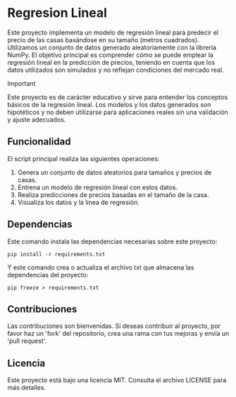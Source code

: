 # Regresion Lineal
Este proyecto implementa un modelo de regresión lineal para predecir el precio de las casas basándose en su tamaño (metros cuadrados). Utilizamos un conjunto de datos generado aleatoriamente con la librería NumPy. El objetivo principal es comprender cómo se puede emplear la regresión lineal en la predicción de precios, teniendo en cuenta que los datos utilizados son simulados y no reflejan condiciones del mercado real.

> [!IMPORTANT]
Este proyecto es de carácter educativo y sirve para entender los conceptos básicos de la regresión lineal. Los modelos y los datos generados son hipotéticos y no deben utilizarse para aplicaciones reales sin una validación y ajuste adecuados.

## Funcionalidad
El script principal realiza las siguientes operaciones:
1. Genera un conjunto de datos aleatorios para tamaños y precios de casas.
2. Entrena un modelo de regresión lineal con estos datos.
3. Realiza predicciones de precios basadas en el tamaño de la casa.
4. Visualiza los datos y la línea de regresión.

## Dependencias
Este comando instala las dependencias necesarias sobre este proyecto:
```
pip install -r requirements.txt
```
Y este comando crea o actualiza el archivo txt que almacena las dependencias del proyecto:
```
pip freeze > requirements.txt  
```

## Contribuciones
Las contribuciones son bienvenidas. Si deseas contribuir al proyecto, por favor haz un 'fork' del repositorio, crea una rama con tus mejoras y envía un 'pull request'.

## Licencia
Este proyecto está bajo una licencia MIT. Consulta el archivo LICENSE para más detalles.
